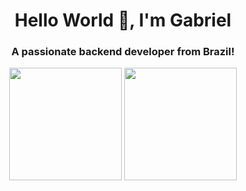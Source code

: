 <h1 align="center">Hello World 👋, I'm Gabriel</h1>
<h3 align="center">A passionate backend developer from Brazil!</h3>


<p align="center">
  <img src="https://github-readme-stats.vercel.app/api?username=GSViannaa&show_icons=true&theme=radical&count_private=true" height="180"/>
  <img src="https://github-readme-stats.vercel.app/api/top-langs/?username=GSViannaa&layout=compact&theme=radical" height="180"/>
</p>

